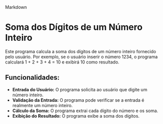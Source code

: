 Markdown

# Soma dos Dígitos de um Número Inteiro

Este programa calcula a soma dos dígitos de um número inteiro fornecido pelo usuário. Por exemplo, se o usuário inserir o número 1234, o programa calculará 1 + 2 + 3 + 4 = 10 e exibirá 10 como resultado.

## Funcionalidades:

*   **Entrada do Usuário:** O programa solicita ao usuário que digite um número inteiro.
*   **Validação da Entrada:** O programa pode verificar se a entrada é realmente um número inteiro.
*   **Cálculo da Soma:** O programa extrai cada dígito do número e os soma.
*   **Exibição do Resultado:** O programa exibe a soma dos dígitos.

